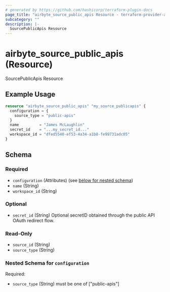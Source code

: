 ```yaml
---
# generated by https://github.com/hashicorp/terraform-plugin-docs
page_title: "airbyte_source_public_apis Resource - terraform-provider-airbyte"
subcategory: ""
description: |-
  SourcePublicApis Resource
---
```


# airbyte_source_public_apis (Resource)

SourcePublicApis Resource

## Example Usage

```terraform
resource "airbyte_source_public_apis" "my_source_publicapis" {
  configuration = {
    source_type = "public-apis"
  }
  name         = "James McLaughlin"
  secret_id    = "...my_secret_id..."
  workspace_id = "dfed5540-ef53-4a34-a1b8-fe99731adc05"
}
```

<!-- schema generated by tfplugindocs -->
## Schema

### Required

- `configuration` (Attributes) (see [below for nested schema](#nestedatt--configuration))
- `name` (String)
- `workspace_id` (String)

### Optional

- `secret_id` (String) Optional secretID obtained through the public API OAuth redirect flow.

### Read-Only

- `source_id` (String)
- `source_type` (String)

<a id="nestedatt--configuration"></a>
### Nested Schema for `configuration`

Required:

- `source_type` (String) must be one of ["public-apis"]



